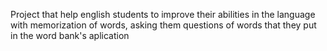 Project that help english students to improve their abilities in the language with memorization of words, asking them questions of words that they put in the word bank's aplication